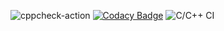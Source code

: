 ![cppcheck-action](https://github.com/99002653/Calculator/workflows/cppcheck-action/badge.svg)
[![Codacy Badge](https://app.codacy.com/project/badge/Grade/6f96983eadc3470bb9e1ead33b82471b)](https://www.codacy.com/manual/99002653/Calculator?utm_source=github.com&amp;utm_medium=referral&amp;utm_content=99002653/Calculator&amp;utm_campaign=Badge_Grade)
![C/C++ CI](https://github.com/99002653/Calculator/workflows/C/C++%20CI/badge.svg)
